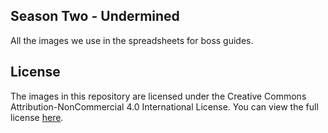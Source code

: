 ## Season Two - Undermined 
All the images we use in the spreadsheets for boss guides. 

## License

The images in this repository are licensed under the Creative Commons Attribution-NonCommercial 4.0 International License. You can view the full license [here](https://creativecommons.org/licenses/by-nc/4.0/).